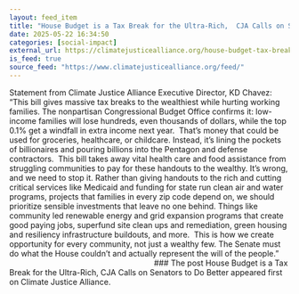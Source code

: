 ```yaml
---
layout: feed_item
title: "House Budget is a Tax Break for the Ultra-Rich,  CJA Calls on Senators to Do Better"
date: 2025-05-22 16:34:50
categories: [social-impact]
external_url: https://climatejusticealliance.org/house-budget-tax-break-for-the-rich/
is_feed: true
source_feed: "https://www.climatejusticealliance.org/feed/"
---
```


Statement from Climate Justice Alliance Executive Director, KD Chavez:
&#8220;This bill gives massive tax breaks to the wealthiest while hurting working families. The nonpartisan Congressional Budget Office confirms it: low-income families will lose hundreds, even thousands of dollars, while the top 0.1% get a windfall in extra income next year. 
That&#8217;s money that could be used for groceries, healthcare, or childcare. Instead, it&#8217;s lining the pockets of billionaires and pouring billions into the Pentagon and defense contractors. 
This bill takes away vital health care and food assistance from struggling communities to pay for these handouts to the wealthy. It&#8217;s wrong, and we need to stop it.
Rather than giving handouts to the rich and cutting critical services like Medicaid and funding for state run clean air and water programs, projects that families in every zip code depend on, we should prioritize sensible investments that leave no one behind. Things like community led renewable energy and grid expansion programs that create good paying jobs, superfund site clean ups and remediation, green housing and resiliency infrastructure buildouts, and more. 
This is how we create opportunity for every community, not just a wealthy few. The Senate must do what the House couldn’t and actually represent the will of the people.&#8221;
                                                                      ###
The post House Budget is a Tax Break for the Ultra-Rich,  CJA Calls on Senators to Do Better appeared first on Climate Justice Alliance.
